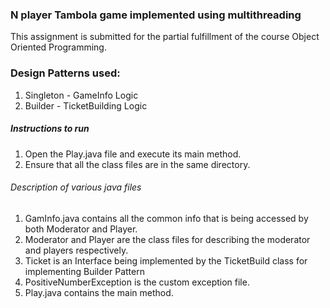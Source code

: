 ### N player Tambola game implemented using multithreading

This assignment is submitted for the partial fulfillment of the course Object Oriented Programming.
### Design Patterns used:
1. Singleton - GameInfo Logic
2. Builder - TicketBuilding Logic

##### Instructions to run
1. Open the Play.java file and execute its main method. 
2. Ensure that all the class files are in the same directory.

###### Description of various java files
1. GamInfo.java contains all the common info that is being accessed by both Moderator and Player.
2. Moderator and Player are the class files for describing the moderator and players respectively.
3. Ticket is an Interface being implemented by the TicketBuild class for implementing Builder Pattern
4. PositiveNumberException is the custom exception file.
5. Play.java contains the main method.